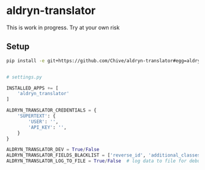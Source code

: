 aldryn-translator
=================

This is work in progress. Try at your own risk

Setup
-----

```bash
pip install -e git+https://github.com/Chive/aldryn-translator#egg=aldryn-translator
```


```python

# settings.py

INSTALLED_APPS += [
    'aldryn_translator'
]

ALDRYN_TRANSLATOR_CREDENTIALS = {
    'SUPERTEXT': {
        'USER': '',
        'API_KEY': '',
    }
}

ALDRYN_TRANSLATOR_DEV = True/False
ALDRYN_TRANSLATOR_FIELDS_BLACKLIST = ['reverse_id', 'additional_classes', 'custom_classes', 'width', 'height']
ALDRYN_TRANSLATOR_LOG_TO_FILE = True/False  # log data to file for debugging
```
